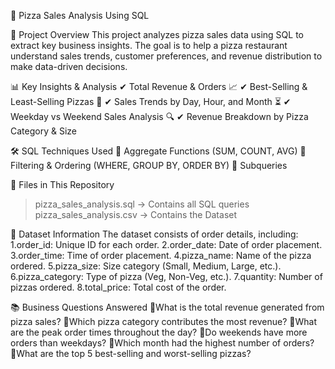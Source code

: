 🍕 Pizza Sales Analysis Using SQL 

📌 Project Overview
This project analyzes pizza sales data using SQL to extract key business insights.  The goal is to help a pizza restaurant understand sales trends, customer preferences, and revenue distribution to make data-driven decisions.

📊 Key Insights & Analysis
✔ Total Revenue & Orders 📈
✔ Best-Selling & Least-Selling Pizzas 🍕
✔ Sales Trends by Day, Hour, and Month ⏳
✔ Weekday vs Weekend Sales Analysis 🔍
✔ Revenue Breakdown by Pizza Category & Size

🛠 SQL Techniques Used
🔹 Aggregate Functions (SUM, COUNT, AVG)
🔹 Filtering & Ordering (WHERE, GROUP BY, ORDER BY)
🔹 Subqueries

📂 Files in This Repository
> pizza_sales_analysis.sql → Contains all SQL queries
> pizza_sales_analysis.csv → Contains the Dataset

📆 Dataset Information
The dataset consists of order details, including:
1.order_id: Unique ID for each order.
2.order_date: Date of order placement.
3.order_time: Time of order placement.
4.pizza_name: Name of the pizza ordered.
5.pizza_size: Size category (Small, Medium, Large, etc.).
6.pizza_category: Type of pizza (Veg, Non-Veg, etc.).
7.quantity: Number of pizzas ordered.
8.total_price: Total cost of the order.

📚 Business Questions Answered
🔹What is the total revenue generated from pizza sales?
🔹Which pizza category contributes the most revenue?
🔹What are the peak order times throughout the day?
🔹Do weekends have more orders than weekdays?
🔹Which month had the highest number of orders?
🔹What are the top 5 best-selling and worst-selling pizzas?
